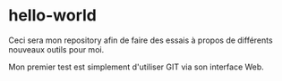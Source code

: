 # hello-world

Ceci sera mon repository afin de faire des essais à propos de différents nouveaux outils pour moi.

Mon premier test est simplement d'utiliser GIT via son interface Web.
